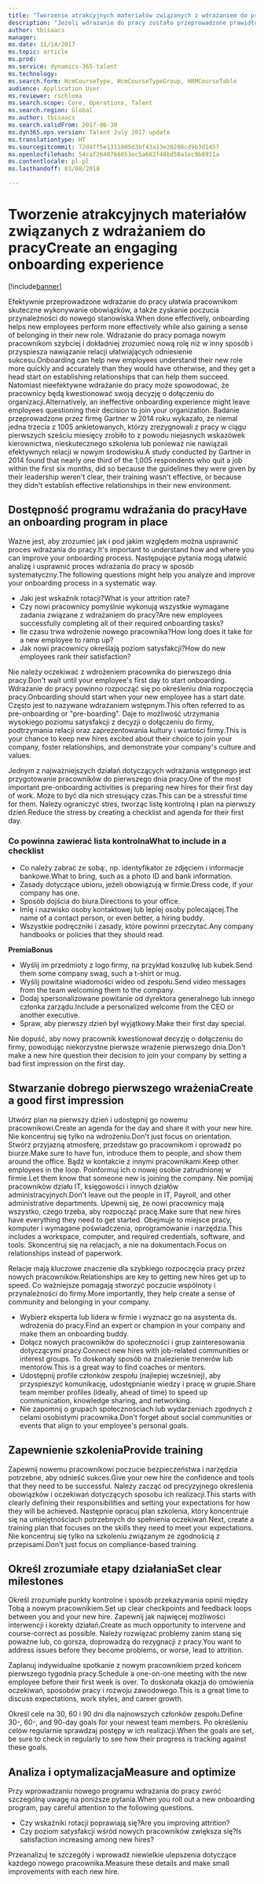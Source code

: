 ```yaml
---
title: "Tworzenie atrakcyjnych materiałów związanych z wdrażaniem do pracy"
description: "Jeżeli wdrażanie do pracy zostało przeprowadzone prawidłowo, ułatwia pracownikom zyskanie poczucia przynależności do organizacji."
author: tbisaacs
manager: 
ms.date: 11/14/2017
ms.topic: article
ms.prod: 
ms.service: dynamics-365-talent
ms.technology: 
ms.search.form: HcmCourseType, HcmCourseTypeGroup, HRMCourseTable
audience: Application User
ms.reviewer: rschloma
ms.search.scope: Core, Operations, Talent
ms.search.region: Global
ms.author: tbisaacs
ms.search.validFrom: 2017-06-30
ms.dyn365.ops.version: Talent July 2017 update
ms.translationtype: HT
ms.sourcegitcommit: 72d4ff5e1311005d3bf43a13e28208cd9b3d1457
ms.openlocfilehash: 54caf2648766053ec5a662f48bd50a1ec9b8911a
ms.contentlocale: pl-pl
ms.lasthandoff: 03/08/2018

---
```


# <a name="create-an-engaging-onboarding-experience"></a><span data-ttu-id="a54e4-103">Tworzenie atrakcyjnych materiałów związanych z wdrażaniem do pracy</span><span class="sxs-lookup"><span data-stu-id="a54e4-103">Create an engaging onboarding experience</span></span>

[!include[banner](includes/banner.md)]

<span data-ttu-id="a54e4-104">Efektywnie przeprowadzone wdrażanie do pracy ułatwia pracownikom skuteczne wykonywanie obowiązków, a także zyskanie poczucia przynależności do nowego stanowiska.</span><span class="sxs-lookup"><span data-stu-id="a54e4-104">When done effectively, onboarding helps new employees perform more effectively while also gaining a sense of belonging in their new role.</span></span> <span data-ttu-id="a54e4-105">Wdrażanie do pracy pomaga nowym pracownikom szybciej i dokładniej zrozumieć nową rolę niż w inny sposób i przyspiesza nawiązanie relacji ułatwiających odniesienie sukcesu.</span><span class="sxs-lookup"><span data-stu-id="a54e4-105">Onboarding can help new employees understand their new role more quickly and accurately than they would have otherwise, and they get a head start on establishing relationships that can help them succeed.</span></span> <span data-ttu-id="a54e4-106">Natomiast nieefektywne wdrażanie do pracy może spowodować, że pracownicy będą kwestionować swoją decyzję o dołączeniu do organizacji.</span><span class="sxs-lookup"><span data-stu-id="a54e4-106">Alternatively, an ineffective onboarding experience might leave employees questioning their decision to join your organization.</span></span> <span data-ttu-id="a54e4-107">Badanie przeprowadzone przez firmę Gartner w 2014 roku wykazało, że niemal jedna trzecia z 1005 ankietowanych, którzy zrezygnowali z pracy w ciągu pierwszych sześciu miesięcy zrobiło to z powodu niejasnych wskazówek kierownictwa, nieskutecznego szkolenia lub ponieważ nie nawiązali efektywnych relacji w nowym środowisku.</span><span class="sxs-lookup"><span data-stu-id="a54e4-107">A study conducted by Gartner in 2014 found that nearly one third of the 1,005 respondents who quit a job within the first six months, did so because the guidelines they were given by their leadership weren't clear, their training wasn't effective, or because they didn't establish effective relationships in their new environment.</span></span>

## <a name="have-an-onboarding-program-in-place"></a><span data-ttu-id="a54e4-108">Dostępność programu wdrażania do pracy</span><span class="sxs-lookup"><span data-stu-id="a54e4-108">Have an onboarding program in place</span></span>
<span data-ttu-id="a54e4-109">Ważne jest, aby zrozumieć jak i pod jakim względem można usprawnić proces wdrażania do pracy.</span><span class="sxs-lookup"><span data-stu-id="a54e4-109">It's important to understand how and where you can improve your onboarding process.</span></span> <span data-ttu-id="a54e4-110">Następujące pytania mogą ułatwić analizę i usprawnić proces wdrażania do pracy w sposób systematyczny.</span><span class="sxs-lookup"><span data-stu-id="a54e4-110">The following questions might help you analyze and improve your onboarding process in a systematic way.</span></span>

- <span data-ttu-id="a54e4-111">Jaki jest wskaźnik rotacji?</span><span class="sxs-lookup"><span data-stu-id="a54e4-111">What is your attrition rate?</span></span>
- <span data-ttu-id="a54e4-112">Czy nowi pracownicy pomyślnie wykonują wszystkie wymagane zadania związane z wdrażaniem do pracy?</span><span class="sxs-lookup"><span data-stu-id="a54e4-112">Are new employees successfully completing all of their required onboarding tasks?</span></span>
- <span data-ttu-id="a54e4-113">Ile czasu trwa wdrożenie nowego pracownika?</span><span class="sxs-lookup"><span data-stu-id="a54e4-113">How long does it take for a new employee to ramp up?</span></span>
- <span data-ttu-id="a54e4-114">Jak nowi pracownicy określają poziom satysfakcji?</span><span class="sxs-lookup"><span data-stu-id="a54e4-114">How do new employees rank their satisfaction?</span></span>

<span data-ttu-id="a54e4-115">Nie należy oczekiwać z wdrożeniem pracownika do pierwszego dnia pracy.</span><span class="sxs-lookup"><span data-stu-id="a54e4-115">Don't wait until your employee's first day to start onboarding.</span></span> <span data-ttu-id="a54e4-116">Wdrażanie do pracy powinno rozpocząć się po określeniu dnia rozpoczęcia pracy.</span><span class="sxs-lookup"><span data-stu-id="a54e4-116">Onboarding should start when your new employee has a start date.</span></span> <span data-ttu-id="a54e4-117">Często jest to nazywane wdrażaniem wstępnym.</span><span class="sxs-lookup"><span data-stu-id="a54e4-117">This often referred to as pre-onboarding or "pre-boarding".</span></span> <span data-ttu-id="a54e4-118">Daje to możliwość utrzymania wysokiego poziomu satysfakcji z decyzji o dołączeniu do firmy, podtrzymania relacji oraz zaprezentowania kultury i wartości firmy.</span><span class="sxs-lookup"><span data-stu-id="a54e4-118">This is your chance to keep new hires excited about their choice to join your company, foster relationships, and demonstrate your company's culture and values.</span></span>

<span data-ttu-id="a54e4-119">Jednym z najważniejszych działań dotyczących wdrażania wstępnego jest przygotowanie pracowników do pierwszego dnia pracy.</span><span class="sxs-lookup"><span data-stu-id="a54e4-119">One of the most important pre-onboarding activities is preparing new hires for their first day of work.</span></span> <span data-ttu-id="a54e4-120">Może to być dla nich stresujący czas.</span><span class="sxs-lookup"><span data-stu-id="a54e4-120">This can be a stressful time for them.</span></span> <span data-ttu-id="a54e4-121">Należy ograniczyć stres, tworząc listę kontrolną i plan na pierwszy dzień.</span><span class="sxs-lookup"><span data-stu-id="a54e4-121">Reduce the stress by creating a checklist and agenda for their first day.</span></span>

### <a name="what-to-include-in-a-checklist"></a><span data-ttu-id="a54e4-122">Co powinna zawierać lista kontrolna</span><span class="sxs-lookup"><span data-stu-id="a54e4-122">What to include in a checklist</span></span>

- <span data-ttu-id="a54e4-123">Co należy zabrać ze sobą:, np. identyfikator ze zdjęciem i informacje bankowe.</span><span class="sxs-lookup"><span data-stu-id="a54e4-123">What to bring, such as a photo ID and bank information.</span></span>
- <span data-ttu-id="a54e4-124">Zasady dotyczące ubioru, jeżeli obowiązują w firmie.</span><span class="sxs-lookup"><span data-stu-id="a54e4-124">Dress code, if your company has one.</span></span>
- <span data-ttu-id="a54e4-125">Sposób dojścia do biura.</span><span class="sxs-lookup"><span data-stu-id="a54e4-125">Directions to your office.</span></span>
- <span data-ttu-id="a54e4-126">Imię i nazwisko osoby kontaktowej lub lepiej osoby polecającej.</span><span class="sxs-lookup"><span data-stu-id="a54e4-126">The name of a contact person, or even better, a hiring buddy.</span></span>
- <span data-ttu-id="a54e4-127">Wszystkie podręczniki i zasady, które powinni przeczytać.</span><span class="sxs-lookup"><span data-stu-id="a54e4-127">Any company handbooks or policies that they should read.</span></span>

<span data-ttu-id="a54e4-128">**Premia**</span><span class="sxs-lookup"><span data-stu-id="a54e4-128">**Bonus**</span></span>

- <span data-ttu-id="a54e4-129">Wyślij im przedmioty z logo firmy, na przykład koszulkę lub kubek.</span><span class="sxs-lookup"><span data-stu-id="a54e4-129">Send them some company swag, such a t-shirt or mug.</span></span>
- <span data-ttu-id="a54e4-130">Wyślij powitalne wiadomości wideo od zespołu.</span><span class="sxs-lookup"><span data-stu-id="a54e4-130">Send video messages from the team welcoming them to the company.</span></span>
- <span data-ttu-id="a54e4-131">Dodaj spersonalizowane powitanie od dyrektora generalnego lub innego członka zarządu.</span><span class="sxs-lookup"><span data-stu-id="a54e4-131">Include a personalized welcome from the CEO or another executive.</span></span>
- <span data-ttu-id="a54e4-132">Spraw, aby pierwszy dzień był wyjątkowy.</span><span class="sxs-lookup"><span data-stu-id="a54e4-132">Make their first day special.</span></span>

<span data-ttu-id="a54e4-133">Nie dopuść, aby nowy pracownik kwestionował decyzję o dołączeniu do firmy, powodując niekorzystne pierwsze wrażenie pierwszego dnia.</span><span class="sxs-lookup"><span data-stu-id="a54e4-133">Don't make a new hire question their decision to join your company by setting a bad first impression on the first day.</span></span>

## <a name="create-a-good-first-impression"></a><span data-ttu-id="a54e4-134">Stwarzanie dobrego pierwszego wrażenia</span><span class="sxs-lookup"><span data-stu-id="a54e4-134">Create a good first impression</span></span>

<span data-ttu-id="a54e4-135">Utwórz plan na pierwszy dzień i udostępnij go nowemu pracownikowi.</span><span class="sxs-lookup"><span data-stu-id="a54e4-135">Create an agenda for the day and share it with your new hire.</span></span> <span data-ttu-id="a54e4-136">Nie koncentruj się tylko na wdrożeniu.</span><span class="sxs-lookup"><span data-stu-id="a54e4-136">Don't just focus on orientation.</span></span> <span data-ttu-id="a54e4-137">Stwórz przyjazną atmosferę, przedstaw go pracownikom i oprowadź po biurze.</span><span class="sxs-lookup"><span data-stu-id="a54e4-137">Make sure to have fun, introduce them to people, and show them around the office.</span></span> <span data-ttu-id="a54e4-138">Bądź w kontakcie z innymi pracownikami.</span><span class="sxs-lookup"><span data-stu-id="a54e4-138">Keep other employees in the loop.</span></span> <span data-ttu-id="a54e4-139">Poinformuj ich o nowej osobie zatrudnionej w firmie.</span><span class="sxs-lookup"><span data-stu-id="a54e4-139">Let them know that someone new is joining the company.</span></span> <span data-ttu-id="a54e4-140">Nie pomijaj pracowników działu IT, księgowości i innych działów administracyjnych.</span><span class="sxs-lookup"><span data-stu-id="a54e4-140">Don't leave out the people in IT, Payroll, and other administrative departments.</span></span> <span data-ttu-id="a54e4-141">Upewnij się, że nowi pracownicy mają wszystko, czego trzeba, aby rozpocząć pracę.</span><span class="sxs-lookup"><span data-stu-id="a54e4-141">Make sure that new hires have everything they need to get started.</span></span> <span data-ttu-id="a54e4-142">Obejmuje to miejsce pracy, komputer i wymagane poświadczenia, oprogramowanie i narzędzia.</span><span class="sxs-lookup"><span data-stu-id="a54e4-142">This includes a workspace, computer, and required credentials, software, and tools.</span></span> <span data-ttu-id="a54e4-143">Skoncentruj się na relacjach, a nie na dokumentach.</span><span class="sxs-lookup"><span data-stu-id="a54e4-143">Focus on relationships instead of paperwork.</span></span>

<span data-ttu-id="a54e4-144">Relacje mają kluczowe znaczenie dla szybkiego rozpoczęcia pracy przez nowych pracowników.</span><span class="sxs-lookup"><span data-stu-id="a54e4-144">Relationships are key to getting new hires get up to speed.</span></span> <span data-ttu-id="a54e4-145">Co ważniejsze pomagają stworzyć poczucie wspólnoty i przynależności do firmy.</span><span class="sxs-lookup"><span data-stu-id="a54e4-145">More importantly, they help create a sense of community and belonging in your company.</span></span>

- <span data-ttu-id="a54e4-146">Wybierz eksperta lub lidera w firmie i wyznacz go na asystenta ds. wdrożenia do pracy.</span><span class="sxs-lookup"><span data-stu-id="a54e4-146">Find an expert or champion in your company and make them an onboarding buddy.</span></span>
- <span data-ttu-id="a54e4-147">Dołącz nowych pracowników do społeczności i grup zainteresowania dotyczącymi pracy.</span><span class="sxs-lookup"><span data-stu-id="a54e4-147">Connect new hires with job-related communities or interest groups.</span></span> <span data-ttu-id="a54e4-148">To doskonały sposób na znalezienie trenerów lub mentorów.</span><span class="sxs-lookup"><span data-stu-id="a54e4-148">This is a great way to find coaches or mentors.</span></span>
- <span data-ttu-id="a54e4-149">Udostępnij profile członków zespołu (najlepiej wcześniej), aby przyspieszyć komunikację, udostępnianie wiedzy i pracę w grupie.</span><span class="sxs-lookup"><span data-stu-id="a54e4-149">Share team member profiles (ideally, ahead of time) to speed up communication, knowledge sharing, and networking.</span></span>
- <span data-ttu-id="a54e4-150">Nie zapomnij o grupach społecznościach lub wydarzeniach zgodnych z celami osobistymi pracownika.</span><span class="sxs-lookup"><span data-stu-id="a54e4-150">Don't forget about social communities or events that align to your employee's personal goals.</span></span>

## <a name="provide-training"></a><span data-ttu-id="a54e4-151">Zapewnienie szkolenia</span><span class="sxs-lookup"><span data-stu-id="a54e4-151">Provide training</span></span>

<span data-ttu-id="a54e4-152">Zapewnij nowemu pracownikowi poczucie bezpieczeństwa i narzędzia potrzebne, aby odnieść sukces.</span><span class="sxs-lookup"><span data-stu-id="a54e4-152">Give your new hire the confidence and tools that they need to be successful.</span></span> <span data-ttu-id="a54e4-153">Należy zacząć od precyzyjnego określenia obowiązków i oczekiwań dotyczących sposobu ich realizacji.</span><span class="sxs-lookup"><span data-stu-id="a54e4-153">This starts with clearly defining their responsibilities and setting your expectations for how they will be achieved.</span></span> <span data-ttu-id="a54e4-154">Następnie opracuj plan szkolenia, który koncentruje się na umiejętnościach potrzebnych do spełnienia oczekiwań.</span><span class="sxs-lookup"><span data-stu-id="a54e4-154">Next, create a training plan that focuses on the skills they need to meet your expectations.</span></span> <span data-ttu-id="a54e4-155">Nie koncentruj się tylko na szkoleniu związanym ze zgodnością z przepisami.</span><span class="sxs-lookup"><span data-stu-id="a54e4-155">Don't just focus on compliance-based training.</span></span>

## <a name="set-clear-milestones"></a><span data-ttu-id="a54e4-156">Określ zrozumiałe etapy działania</span><span class="sxs-lookup"><span data-stu-id="a54e4-156">Set clear milestones</span></span>

<span data-ttu-id="a54e4-157">Określ zrozumiałe punkty kontrolne i sposób przekazywania opinii między Tobą a nowym pracownikiem.</span><span class="sxs-lookup"><span data-stu-id="a54e4-157">Set up clear checkpoints and feedback loops between you and your new hire.</span></span> <span data-ttu-id="a54e4-158">Zapewnij jak najwięcej możliwości interwencji i korekty działań.</span><span class="sxs-lookup"><span data-stu-id="a54e4-158">Create as much opportunity to intervene and course-correct as possible.</span></span> <span data-ttu-id="a54e4-159">Należy rozwiązać problemy zanim staną się poważne lub, co gorsza, doprowadzą do rezygnacji z pracy.</span><span class="sxs-lookup"><span data-stu-id="a54e4-159">You want to address issues before they become problems, or worse, lead to attrition.</span></span>

<span data-ttu-id="a54e4-160">Zaplanuj indywidualne spotkanie z nowym pracownikiem przed końcem pierwszego tygodnia pracy.</span><span class="sxs-lookup"><span data-stu-id="a54e4-160">Schedule a one-on-one meeting with the new employee before their first week is over.</span></span> <span data-ttu-id="a54e4-161">To doskonała okazja do omówienia oczekiwań, sposobów pracy i rozwoju zawodowego.</span><span class="sxs-lookup"><span data-stu-id="a54e4-161">This is a great time to discuss expectations, work styles, and career growth.</span></span>

<span data-ttu-id="a54e4-162">Określ cele na 30, 60 i 90 dni dla najnowszych członków zespołu.</span><span class="sxs-lookup"><span data-stu-id="a54e4-162">Define 30-, 60-, and 90-day goals for your newest team members.</span></span> <span data-ttu-id="a54e4-163">Po określeniu celów regularnie sprawdzaj postępy w ich realizacji.</span><span class="sxs-lookup"><span data-stu-id="a54e4-163">When the goals are set, be sure to check in regularly to see how their progress is tracking against these goals.</span></span>

## <a name="measure-and-optimize"></a><span data-ttu-id="a54e4-164">Analiza i optymalizacja</span><span class="sxs-lookup"><span data-stu-id="a54e4-164">Measure and optimize</span></span>

<span data-ttu-id="a54e4-165">Przy wprowadzaniu nowego programu wdrażania do pracy zwróć szczególną uwagę na poniższe pytania.</span><span class="sxs-lookup"><span data-stu-id="a54e4-165">When you roll out a new onboarding program, pay careful attention to the following questions.</span></span> 

- <span data-ttu-id="a54e4-166">Czy wskaźniki rotacji poprawiają się?</span><span class="sxs-lookup"><span data-stu-id="a54e4-166">Are you improving attrition?</span></span>
- <span data-ttu-id="a54e4-167">Czy poziom satysfakcji wśród nowych pracowników zwiększa się?</span><span class="sxs-lookup"><span data-stu-id="a54e4-167">Is satisfaction increasing among new hires?</span></span> 

<span data-ttu-id="a54e4-168">Przeanalizuj te szczegóły i wprowadź niewielkie ulepszenia dotyczące każdego nowego pracownika.</span><span class="sxs-lookup"><span data-stu-id="a54e4-168">Measure these details and make small improvements with each new hire.</span></span>



